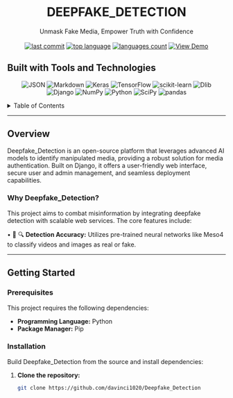 <p align="center">
  <a href="https://github.com/davincik20/Deepfake_Detection">
    <!-- You can add a logo here if you have one -->
    <!-- <img src="images/logo.png" alt="Logo" width="80" height="80"> -->
  </a>

  <h1 align="center">DEEPFAKE_DETECTION</h1>

  <p align="center">
    Unmask Fake Media, Empower Truth with Confidence
    <br />
    <br />
    <a href="https://github.com/davincik20/Deepfake_Detection/commits/main"><img src="https://img.shields.io/github/last-commit/davincik20/Deepfake_Detection" alt="last commit"></a>
    <a href="https://github.com/davincik20/Deepfake_Detection"><img src="https://img.shields.io/github/languages/top/davincik20/Deepfake_Detection" alt="top language"></a>
    <a href="https://github.com/davincik20/Deepfake_Detection"><img src="https://img.shields.io/github/languages/count/davincik20/Deepfake_Detection" alt="languages count"></a>
    <a href="[YOUR_PROJECT_DEMO_LINK_HERE]"><img src="https://img.shields.io/badge/View_Demo-green" alt="View Demo"></a>
  </p>
</p>

## Built with Tools and Technologies

<p align="center">
  <img src="https://img.shields.io/badge/JSON-000000?style=flat&logo=json&logoColor=white" alt="JSON">
  <img src="https://img.shields.io/badge/Markdown-000000?style=flat&logo=markdown&logoColor=white" alt="Markdown">
  <img src="https://img.shields.io/badge/Keras-D00000?style=flat&logo=keras&logoColor=white" alt="Keras">
  <img src="https://img.shields.io/badge/TensorFlow-FF6F00?style=flat&logo=tensorflow&logoColor=white" alt="TensorFlow">
  <img src="https://img.shields.io/badge/scikit--learn-F7931E?style=flat&logo=scikit-learn&logoColor=white" alt="scikit-learn">
  <img src="https://img.shields.io/badge/Dlib-008000?style=flat&logoColor=white" alt="Dlib">
  <img src="https://img.shields.io/badge/Django-092E20?style=flat&logo=django&logoColor=white" alt="Django">
  <img src="https://img.shields.io/badge/NumPy-013243?style=flat&logo=numpy&logoColor=white" alt="NumPy">
  <img src="https://img.shields.io/badge/Python-3776AB?style=flat&logo=python&logoColor=white" alt="Python">
  <img src="https://img.shields.io/badge/SciPy-8CAAE6?style=flat&logo=scipy&logoColor=white" alt="SciPy">
  <img src="https://img.shields.io/badge/pandas-150458?style=flat&logo=pandas&logoColor=white" alt="pandas">
</p>

<!-- TABLE OF CONTENTS -->
<details>
  <summary>Table of Contents</summary>
  <ol>
    <li><a href="#overview">Overview</a></li>
    <li>
      <a href="#getting-started">Getting Started</a>
      <ul>
        <li><a href="#prerequisites">Prerequisites</a></li>
        <li><a href="#installation">Installation</a></li>
      </ul>
    </li>
    <li><a href="#usage">Usage</a></li>
    <li><a href="#testing">Testing</a></li>
    <li><a href="#roadmap">Roadmap</a></li>
    <li><a href="#contributing">Contributing</a></li>
    <li><a href="#license">License</a></li>
    <li><a href="#contact">Contact</a></li>
  </ol>
</details>

---

## Overview

Deepfake_Detection is an open-source platform that leverages advanced AI models to identify manipulated media, providing a robust solution for media authentication. Built on Django, it offers a user-friendly web interface, secure user and admin management, and seamless deployment capabilities.

### Why Deepfake_Detection?

This project aims to combat misinformation by integrating deepfake detection with scalable web services. The core features include:

• 🎯 🔍 **Detection Accuracy:** Utilizes pre-trained neural networks like Meso4 to classify videos and images as real or fake.

---

## Getting Started

### Prerequisites

This project requires the following dependencies:

- **Programming Language:** Python
- **Package Manager:** Pip

### Installation

Build Deepfake_Detection from the source and install dependencies:

1. **Clone the repository:**
   ```bash
   git clone https://github.com/davinci1020/Deepfake_Detection
